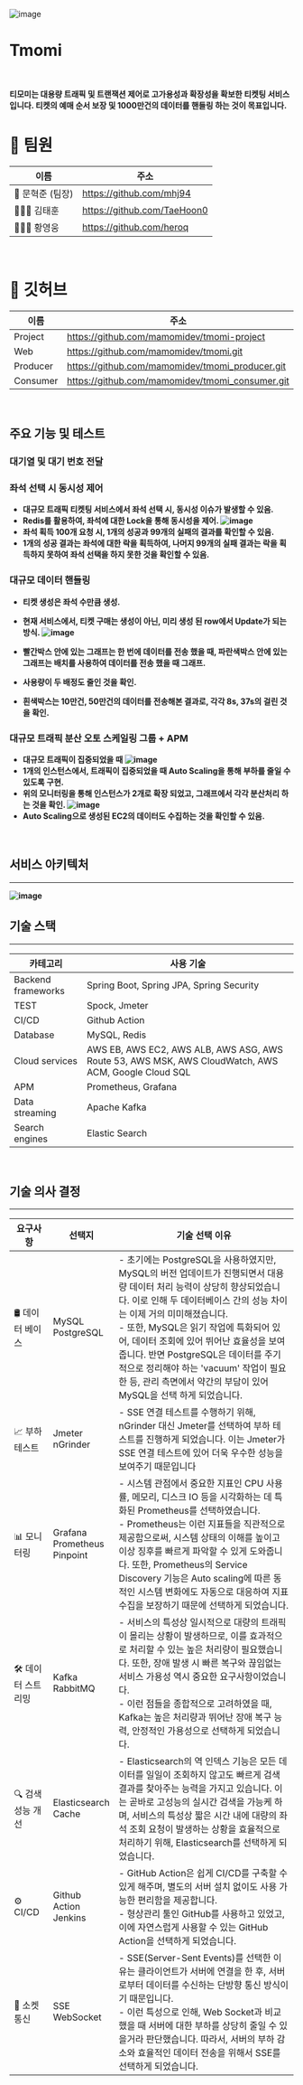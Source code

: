 ![image](https://github.com/mamomidev/tmomi-project/assets/48711163/538d8788-67ef-49c3-9183-16f383ae066f)
<br/>

# Tmomi
<br/>

<b>티모미<b>는 대용량 트래픽 및 트랜잭션 제어로 고가용성과 확장성을 확보한 티켓팅 서비스 입니다.
티켓의 예매 순서 보장 및 1000만건의 데이터를 핸들링 하는 것이 목표입니다. 
<br/>
# 👥 팀원

| 이름 | 주소 |
| --- | --- |
| 👑 문혁준 (팀장) | https://github.com/mhj94 |
| 🧑🏻‍💻 김태훈 | https://github.com/TaeHoon0 |
| 🧑🏻‍💻 황영웅 | https://github.com/heroq |
<br/>

# 🧳 깃허브

| 이름 | 주소 |
| --- | --- |
| Project | https://github.com/mamomidev/tmomi-project |
| Web | https://github.com/mamomidev/tmomi.git |
| Producer | https://github.com/mamomidev/tmomi_producer.git |
| Consumer | https://github.com/mamomidev/tmomi_consumer.git |
<br/>

## 주요 기능 및 테스트
 ### 대기열 및 대기 번호 전달
 ### 좌석 선택 시 동시성 제어
- 대규모 트래픽 티켓팅 서비스에서 좌석 선택 시, 동시성 이슈가 발생할 수 있음.
- Redis를 활용하여, 좌석에 대한 Lock을 통해 동시성을 제어.
 ![image](https://github.com/mamomidev/tmomi-project/assets/96118954/0f57a0bf-ea19-4074-abcf-8fa0765d1605)
- 좌석 획득 100개 요청 시, 1개의 성공과 99개의 실패의 결과를 확인할 수 있음.
- 1개의 성공 결과는 좌석에 대한 락을 획득하여, 나머지 99개의 실패 결과는 락을 획득하지 못하여 좌석 선택을 하지 못한 것을 확인할 수 있음.
 ### 대규모 데이터 핸들링
 - 티켓 생성은 좌석 수만큼 생성.
 - 현재 서비스에서, 티켓 구매는 생성이 아닌, 미리 생성 된 row에서 Update가 되는 방식.
 ![image](https://github.com/mamomidev/tmomi-project/assets/96118954/f5f2fbea-5c1b-4128-bd46-bd016ce71616)

 - 빨간박스 안에 있는 그래프는 한 번에 데이터를 전송 했을 때, 파란색박스 안에 있는 그래프는 배치를 사용하여 데이터를 전송 했을 때 그래프.
 - 사용량이 두 배정도 줄인 것을 확인.
 - 흰색박스는 10만건, 50만건의 데이터를 전송해본 결과로, 각각 8s, 37s의 걸린 것을 확인.
 ### 대규모 트래픽 분산 오토 스케일링 그룹 + APM
 - 대규모 트래픽이 집중되었을 때
 ![image](https://github.com/mamomidev/tmomi-project/assets/96118954/e00a3c0e-a2be-4415-9de9-64b9fcc88df1)
 - 1개의 인스턴스에서, 트래픽이 집중되었을 때 Auto Scaling을 통해 부하를 줄일 수 있도록 구현.
 - 위의 모니터링을 통해 인스턴스가 2개로 확장 되었고, 그래프에서 각각 분산처리 하는 것을 확인.
 ![image](https://github.com/mamomidev/tmomi-project/assets/96118954/dba18e06-1b0a-4567-a1b1-c9c2f02ad809)
 - Auto Scaling으로 생성된 EC2의 데이터도 수집하는 것을 확인할 수 있음.

<br/>

## 서비스 아키텍처

---
![image](https://github.com/mamomidev/tmomi-project/assets/48711163/166a5671-cf9d-4cff-8b33-6c950681194c)
<br/>

## 기술 스택

---

| 카테고리 | 사용 기술 |
| --- | --- |
| Backend frameworks | Spring Boot, Spring JPA, Spring Security |
| TEST | Spock, Jmeter |
| CI/CD | Github Action |
| Database | MySQL, Redis |
| Cloud services | AWS EB, AWS EC2, AWS ALB, AWS ASG, AWS Route 53, AWS MSK, AWS CloudWatch, AWS ACM, Google Cloud SQL |
| APM | Prometheus, Grafana |
| Data streaming  | Apache Kafka |
| Search engines | Elastic Search |
<br/>

## 기술 의사 결정

---
| 요구사항 | 선택지 | 기술 선택 이유 |
| --- | --- | --- |
| 🛢️ 데이터 베이스 | MySQL<br>PostgreSQL | - 초기에는 PostgreSQL을 사용하였지만, MySQL의 버전 업데이트가 진행되면서 대용량 데이터 처리 능력이 상당히 향상되었습니다. 이로 인해 두 데이터베이스 간의 성능 차이는 이제 거의 미미해졌습니다. <br>- 또한, MySQL은 읽기 작업에 특화되어 있어, 데이터 조회에 있어 뛰어난 효율성을 보여줍니다. 반면 PostgreSQL은 데이터를 주기적으로 정리해야 하는 'vacuum' 작업이 필요한 등, 관리 측면에서 약간의 부담이 있어 MySQL을 선택 하게 되었습니다. |
| 📈 부하 테스트 | Jmeter<br>nGrinder | - SSE 연결 테스트를 수행하기 위해, nGrinder 대신 Jmeter를 선택하여 부하 테스트를 진행하게 되었습니다. 이는 Jmeter가 SSE 연결 테스트에 있어 더욱 우수한 성능을 보여주기 때문입니다 |
| 📊 모니터링 | Grafana<br>Prometheus<br>Pinpoint | - 시스템 관점에서 중요한 지표인 CPU 사용률, 메모리, 디스크 IO 등을 시각화하는 데 특화된 Prometheus를 선택하였습니다. <br>- Prometheus는 이런 지표들을 직관적으로 제공함으로써, 시스템 상태의 이해를 높이고 이상 징후를 빠르게 파악할 수 있게 도와줍니다. 또한, Prometheus의 Service Discovery 기능은 Auto scaling에 따른 동적인 시스템 변화에도 자동으로 대응하여 지표 수집을 보장하기 때문에 선택하게 되었습니다. |
| 🛠️ 데이터 스트리밍 | Kafka<br>RabbitMQ | - 서비스의 특성상 일시적으로 대량의 트래픽이 몰리는 상황이 발생하므로, 이를 효과적으로 처리할 수 있는 높은 처리량이 필요했습니다. 또한, 장애 발생 시 빠른 복구와 끊임없는 서비스 가용성 역시 중요한 요구사항이었습니다. <br>- 이런 점들을 종합적으로 고려하였을 때, Kafka는 높은 처리량과 뛰어난 장애 복구 능력, 안정적인 가용성으로 선택하게 되었습니다. |
| 🔍 검색 성능 개선 | Elasticsearch<br>Cache | - Elasticsearch의 역 인덱스 기능은 모든 데이터를 일일이 조회하지 않고도 빠르게 검색 결과를 찾아주는 능력을 가지고 있습니다. 이는 곧바로 고성능의 실시간 검색을 가능케 하며, 서비스의 특성상 짧은 시간 내에 대량의 좌석 조회 요청이 발생하는 상황을 효율적으로 처리하기 위해, Elasticsearch를 선택하게 되었습니다. |
| ⚙️ CI/CD | Github Action<br>Jenkins | - GitHub Action은 쉽게 CI/CD를 구축할 수 있게 해주며, 별도의 서버 설치 없이도 사용 가능한 편리함을 제공합니다.<br>- 형상관리 툴인 GitHub를 사용하고 있었고, 이에 자연스럽게 사용할 수 있는 GitHub Action을 선택하게 되었습니다. |
| 🚀 소켓 통신 | SSE<br>WebSocket | - SSE(Server-Sent Events)를 선택한 이유는 클라이언트가 서버에 연결을 한 후, 서버로부터 데이터를 수신하는 단방향 통신 방식이기 때문입니다. <br>- 이런 특성으로 인해, Web Socket과 비교했을 때 서버에 대한 부하를 상당히 줄일 수 있을거라 판단했습니다. 따라서, 서버의 부하 감소와 효율적인 데이터 전송을 위해서 SSE를 선택하게 되었습니다. |
